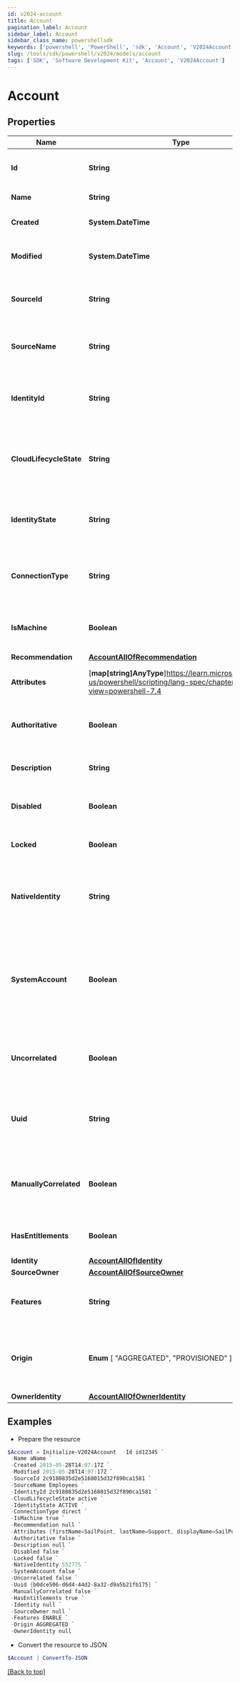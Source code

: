 ```yaml
---
id: v2024-account
title: Account
pagination_label: Account
sidebar_label: Account
sidebar_class_name: powershellsdk
keywords: ['powershell', 'PowerShell', 'sdk', 'Account', 'V2024Account']
slug: /tools/sdk/powershell/v2024/models/account
tags: ['SDK', 'Software Development Kit', 'Account', 'V2024Account']
---
```


# Account

## Properties

| Name | Type | Description | Notes |
| --- | --- | --- | --- |
| **Id** | **String** | System-generated unique ID of the Object | [optional] [readonly] |
| **Name** | **String** | Name of the Object | [required] |
| **Created** | **System.DateTime** | Creation date of the Object | [optional] [readonly] |
| **Modified** | **System.DateTime** | Last modification date of the Object | [optional] [readonly] |
| **SourceId** | **String** | The unique ID of the source this account belongs to | [required] |
| **SourceName** | **String** | The display name of the source this account belongs to | [required] |
| **IdentityId** | **String** | The unique ID of the identity this account is correlated to | [optional] |
| **CloudLifecycleState** | **String** | The lifecycle state of the identity this account is correlated to | [optional] |
| **IdentityState** | **String** | The identity state of the identity this account is correlated to | [optional] |
| **ConnectionType** | **String** | The connection type of the source this account is from | [optional] |
| **IsMachine** | **Boolean** | Indicates if the account is of machine type | [optional] [default to $false] |
| **Recommendation** | [**AccountAllOfRecommendation**](account-all-of-recommendation) |  | [optional] |
| **Attributes** | [**map[string]AnyType**]https://learn.microsoft.com/en-us/powershell/scripting/lang-spec/chapter-04?view=powershell-7.4 | The account attributes that are aggregated | [required] |
| **Authoritative** | **Boolean** | Indicates if this account is from an authoritative source | [required] |
| **Description** | **String** | A description of the account | [optional] |
| **Disabled** | **Boolean** | Indicates if the account is currently disabled | [required] |
| **Locked** | **Boolean** | Indicates if the account is currently locked | [required] |
| **NativeIdentity** | **String** | The unique ID of the account generated by the source system | [required] |
| **SystemAccount** | **Boolean** | If true, this is a user account within IdentityNow. If false, this is an account from a source system. | [required] |
| **Uncorrelated** | **Boolean** | Indicates if this account is not correlated to an identity | [required] |
| **Uuid** | **String** | The unique ID of the account as determined by the account schema | [optional] |
| **ManuallyCorrelated** | **Boolean** | Indicates if the account has been manually correlated to an identity | [required] |
| **HasEntitlements** | **Boolean** | Indicates if the account has entitlements | [required] |
| **Identity** | [**AccountAllOfIdentity**](account-all-of-identity) |  | [optional] |
| **SourceOwner** | [**AccountAllOfSourceOwner**](account-all-of-source-owner) |  | [optional] |
| **Features** | **String** | A string list containing the owning source's features | [optional] |
| **Origin** | **Enum** [ "AGGREGATED", "PROVISIONED" ] | The origin of the account either aggregated or provisioned | [optional] |
| **OwnerIdentity** | [**AccountAllOfOwnerIdentity**](account-all-of-owner-identity) |  | [optional] |

## Examples

- Prepare the resource

```powershell
$Account = Initialize-V2024Account  -Id id12345 `
 -Name aName `
 -Created 2015-05-28T14:07:17Z `
 -Modified 2015-05-28T14:07:17Z `
 -SourceId 2c9180835d2e5168015d32f890ca1581 `
 -SourceName Employees `
 -IdentityId 2c9180835d2e5168015d32f890ca1581 `
 -CloudLifecycleState active `
 -IdentityState ACTIVE `
 -ConnectionType direct `
 -IsMachine true `
 -Recommendation null `
 -Attributes {firstName=SailPoint, lastName=Support, displayName=SailPoint Support} `
 -Authoritative false `
 -Description null `
 -Disabled false `
 -Locked false `
 -NativeIdentity 552775 `
 -SystemAccount false `
 -Uncorrelated false `
 -Uuid {b0dce506-d6d4-44d2-8a32-d9a5b21fb175} `
 -ManuallyCorrelated false `
 -HasEntitlements true `
 -Identity null `
 -SourceOwner null `
 -Features ENABLE `
 -Origin AGGREGATED `
 -OwnerIdentity null
```

- Convert the resource to JSON

```powershell
$Account | ConvertTo-JSON
```

[[Back to top]](#)
